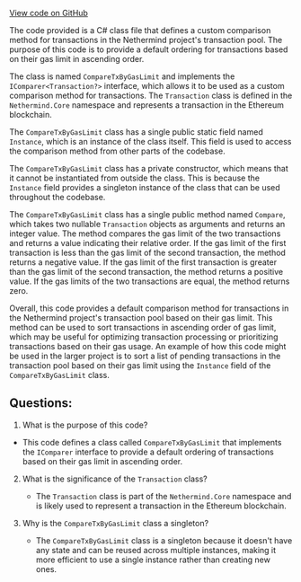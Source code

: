 [View code on GitHub](https://github.com/NethermindEth/nethermind/src/Nethermind/Nethermind.TxPool/Comparison/CompareTxByGasLimit.cs)

The code provided is a C# class file that defines a custom comparison method for transactions in the Nethermind project's transaction pool. The purpose of this code is to provide a default ordering for transactions based on their gas limit in ascending order. 

The class is named `CompareTxByGasLimit` and implements the `IComparer<Transaction?>` interface, which allows it to be used as a custom comparison method for transactions. The `Transaction` class is defined in the `Nethermind.Core` namespace and represents a transaction in the Ethereum blockchain. 

The `CompareTxByGasLimit` class has a single public static field named `Instance`, which is an instance of the class itself. This field is used to access the comparison method from other parts of the codebase. 

The `CompareTxByGasLimit` class has a private constructor, which means that it cannot be instantiated from outside the class. This is because the `Instance` field provides a singleton instance of the class that can be used throughout the codebase. 

The `CompareTxByGasLimit` class has a single public method named `Compare`, which takes two nullable `Transaction` objects as arguments and returns an integer value. The method compares the gas limit of the two transactions and returns a value indicating their relative order. If the gas limit of the first transaction is less than the gas limit of the second transaction, the method returns a negative value. If the gas limit of the first transaction is greater than the gas limit of the second transaction, the method returns a positive value. If the gas limits of the two transactions are equal, the method returns zero. 

Overall, this code provides a default comparison method for transactions in the Nethermind project's transaction pool based on their gas limit. This method can be used to sort transactions in ascending order of gas limit, which may be useful for optimizing transaction processing or prioritizing transactions based on their gas usage. An example of how this code might be used in the larger project is to sort a list of pending transactions in the transaction pool based on their gas limit using the `Instance` field of the `CompareTxByGasLimit` class.
## Questions: 
 1. What is the purpose of this code?
   - This code defines a class called `CompareTxByGasLimit` that implements the `IComparer` interface to provide a default ordering of transactions based on their gas limit in ascending order.

2. What is the significance of the `Transaction` class?
   - The `Transaction` class is part of the `Nethermind.Core` namespace and is likely used to represent a transaction in the Ethereum blockchain.

3. Why is the `CompareTxByGasLimit` class a singleton?
   - The `CompareTxByGasLimit` class is a singleton because it doesn't have any state and can be reused across multiple instances, making it more efficient to use a single instance rather than creating new ones.